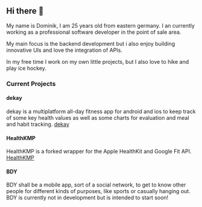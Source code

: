 ## Hi there 👋

My name is Dominik, I am 25 years old from eastern germany.
I an currently working as a professional software developer in the point of sale area.

My main focus is the backend development but i also enjoy building innovative UIs and love the integration of APIs.

In my free time I work on my own little projects, but I also love to hike and play ice hockey.

### Current Projects
#### dekay
dekay is a multiplatform all-day fitness app for android and ios to keep track of some key health values as well as some charts for evaluation and meal and habit tracking.
[dekay](https://github.com/dkluske/dekay)

#### HealthKMP
HealthKMP is a forked wrapper for the Apple HealthKit and Google Fit API.
[HealthKMP](https://github.com/dkluske/healthkmp)

#### BDY
BDY shall be a mobile app, sort of a social network, to get to know other people for different kinds of purposes, like sports or casually hanging out.
BDY is currently not in development but is intended to start soon!